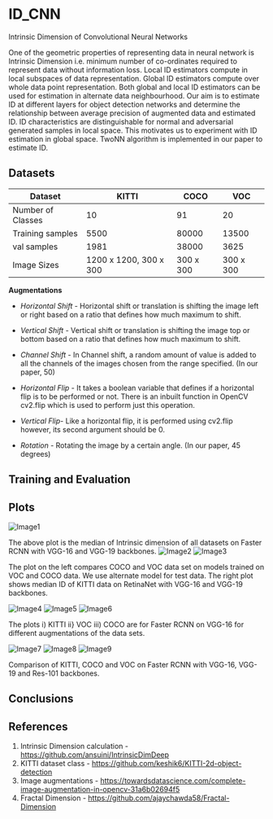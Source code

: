 # ID_CNN
Intrinsic Dimension of Convolutional Neural Networks

One of the geometric properties of representing data in neural network is Intrinsic Dimension i.e. minimum number of co-ordinates required to represent data without information loss. Local ID estimators compute in local subspaces of data representation. Global ID estimators compute over whole data point representation. Both global and local ID estimators can be used for estimation in alternate data neighbourhood. Our aim is to estimate ID at different layers for object detection networks and determine the relationship between average precision of augmented data and estimated ID. ID characteristics are distinguishable for normal and adversarial generated samples in local space. This motivates us to experiment with ID estimation in global space. TwoNN algorithm is implemented in our paper to estimate ID.

## Datasets

| Dataset | **KITTI** | **COCO** | **VOC** |
| -------- | --------- | --------- | --------- | 
| Number of Classes | 10 | 91 | 20 |
| Training samples | 5500 | 80000| 13500 |
| val samples | 1981 | 38000 | 3625 |
| Image Sizes | 1200 x 1200, 300 x 300 | 300 x 300 | 300 x 300 |

**Augmentations**
- *Horizontal Shift* - Horizontal shift or translation is shifting the image left or right based on a ratio that defines how much maximum to shift.
- *Vertical Shift* - Vertical shift or translation is shifting the image top or bottom based on a ratio that defines how much maximum to shift.
- *Channel Shift* - In Channel shift, a random amount of value is added to all the channels of the images chosen from the range specified. (In our paper, 50)
- *Horizontal Flip* - It takes a boolean variable that defines if a horizontal flip is to be performed or not. There is an inbuilt function in OpenCV cv2.flip which is used to perform just this operation.

- *Vertical Flip*- Like a horizontal flip, it is performed using cv2.flip however, its second argument should be 0.
- *Rotation* - Rotating the image by a certain angle. (In our paper, 45 degrees)


## Training and Evaluation

## Plots

![Image1](Plots/1.png)

The above plot is the median of Intrinsic dimension of all datasets on Faster RCNN with VGG-16 and VGG-19 backbones.
![Image2](Plots/2.png)
![Image3](Plots/3.png)

The plot on the left compares COCO and VOC data set on models trained on VOC and COCO data. We use alternate model for test data. The right plot shows median ID of KITTI data on RetinaNet with VGG-16 and VGG-19 backbones.

![Image4](Plots/4.png)
![Image5](Plots/5.png)
![Image6](Plots/6.png)

The plots i) KITTI  ii} VOC  iii) COCO are for Faster RCNN on VGG-16 for different augmentations of the data sets.

![Image7](Plots/Kitti.png)
![Image8](Plots/COCO.png)
![Image9](Plots/VOC.png)

Comparison of KITTI, COCO and VOC on Faster RCNN with VGG-16, VGG-19 and Res-101 backbones.

## Conclusions


## References
1. Intrinsic Dimension calculation - https://github.com/ansuini/IntrinsicDimDeep
2. KITTI dataset class - https://github.com/keshik6/KITTI-2d-object-detection
3. Image augmentations - https://towardsdatascience.com/complete-image-augmentation-in-opencv-31a6b02694f5
4. Fractal Dimension - https://github.com/ajaychawda58/Fractal-Dimension
